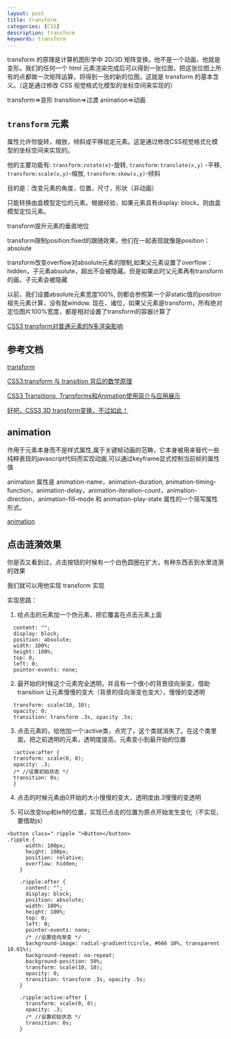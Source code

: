 ```yaml
---
layout: post
title: transform
categories: [CSS]
description: transform
keywords: transform
---
```


transform 的原理是计算机图形学中 2D/3D 矩阵变换。他不是一个动画，他就是变形。我们的任何一个 html 元素渲染完成后可以得到一张位图，把这张位图上所有的点都做一次矩阵运算，将得到一张的新的位图，这就是 transform 的基本含义。（这是通过修改 CSS 视觉格式化模型的坐标空间来实现的）

transform=>变形
transition=>过渡
animation=>动画

## `transform` 元素

属性允许你旋转，缩放，倾斜或平移给定元素。这是通过修改CSS视觉格式化模型的坐标空间来实现的。

他的主要功能有: `transform:rotate(x)`-旋转, `transform:translate(x,y)` -平移, `transform:scale(x,y)`-缩放, `transform:skew(x,y)`-倾斜

目的是：改变元素的角度，位置，尺寸，形状（非动画）

只能转换由盒模型定位的元素。根据经验，如果元素具有display: block，则由盒模型定位元素。

transform提升元素的垂直地位

transform限制position:fixed的跟随效果，他们在一起表现就像是position：absolute

transform改变overflow对absolute元素的限制,如果父元素设置了overflow：hidden，子元素absolute，超出不会被隐藏。但是如果此时父元素再有transform的画，子元素会被隐藏

以前，我们设置absolute元素宽度100%, 则都会参照第一个非static值的position祖先元素计算，没有就window. 现在，诸位，如果父元素是transform，所有绝对定位图片100%宽度，都是相对设置了transform的容器计算了

[CSS3 transform对普通元素的N多渲染影响](https://www.zhangxinxu.com/wordpress/2015/05/css3-transform-affect/)

## 参考文档

[transform](https://developer.mozilla.org/zh-CN/docs/Web/CSS/transform)

[CSS3:transform 与 transition 背后的数学原理](https://www.cnblogs.com/winter-cn/archive/2010/12/29/1919266.html)

[CSS3 Transitions, Transforms和Animation使用简介与应用展示](https://www.zhangxinxu.com/wordpress/2010/11/css3-transitions-transforms-animation-introduction/)

[好吧，CSS3 3D transform变换，不过如此！](https://www.zhangxinxu.com/wordpress/2012/09/css3-3d-transform-perspective-animate-transition/)

## animation
作用于元素本身而不是样式属性,属于关键帧动画的范畴，它本身被用来替代一些纯粹表现的javascript代码而实现动画,可以通过keyframe显式控制当前帧的属性值

animation 属性是 animation-name，animation-duration, animation-timing-function，animation-delay，animation-iteration-count，animation-direction，animation-fill-mode 和 animation-play-state 属性的一个简写属性形式。

[animation](https://developer.mozilla.org/zh-CN/docs/Web/CSS/animation)

## 点击涟漪效果
你是否又看到过，点击按钮的时候有一个白色圆圈在扩大，有种东西丢到水里涟漪的效果

我们就可以用他实现 transform 实现

实现思路：

1. 给点击的元素加一个伪元素，把它覆盖在点击元素上面

```
  content: "";
  display: block;
  position: absolute;
  width: 100%;
  height: 100%;
  top: 0;
  left: 0;
  pointer-events: none;
```

2. 最开始的时候这个元素完全透明，并且有一个很小的背景径向渐变，借助 transition 让元素慢慢的变大（背景的径向渐变也变大），慢慢的变透明

```
  transform: scale(10, 10);
  opacity: 0;
  transition: transform .3s, opacity .5s;
```

3. 点击元素的，给他加一个:active类，点完了，这个类就消失了。在这个类里面，把之前透明的元素，透明度提高，元素变小到最开始的位置

```
  :active:after {
  transform: scale(0, 0);
  opacity: .3;
  /* //设置初始状态 */
  transition: 0s;
  }
```

4. 点击的时候元素由0开始的大小慢慢的变大，透明度由.3慢慢的变透明

5. 可以改变top和left的位置，实现已点击的位置为原点开始发生变化（不实现，要借助js）

```
<button class=" ripple ">Button</button>
.ripple {
      width: 100px;
      height: 100px;
      position: relative;
      overflow: hidden;
    }

    .ripple:after {
      content: "";
      display: block;
      position: absolute;
      width: 100%;
      height: 100%;
      top: 0;
      left: 0;
      pointer-events: none;
      /* //设置径向渐变 */
      background-image: radial-gradient(circle, #666 10%, transparent 10.01%);
      background-repeat: no-repeat;
      background-position: 50%;
      transform: scale(10, 10);
      opacity: 0;
      transition: transform .3s, opacity .5s;
    }

    .ripple:active:after {
      transform: scale(0, 0);
      opacity: .3;
      /* //设置初始状态 */
      transition: 0s;
    }
```